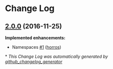 # Change Log

## [2.0.0](https://github.com/horros/agavi2/tree/2.0.0) (2016-11-25)
**Implemented enhancements:**

- Namespaces [\#1](https://github.com/horros/agavi2/pull/1) ([horros](https://github.com/horros))



\* *This Change Log was automatically generated by [github_changelog_generator](https://github.com/skywinder/Github-Changelog-Generator)*